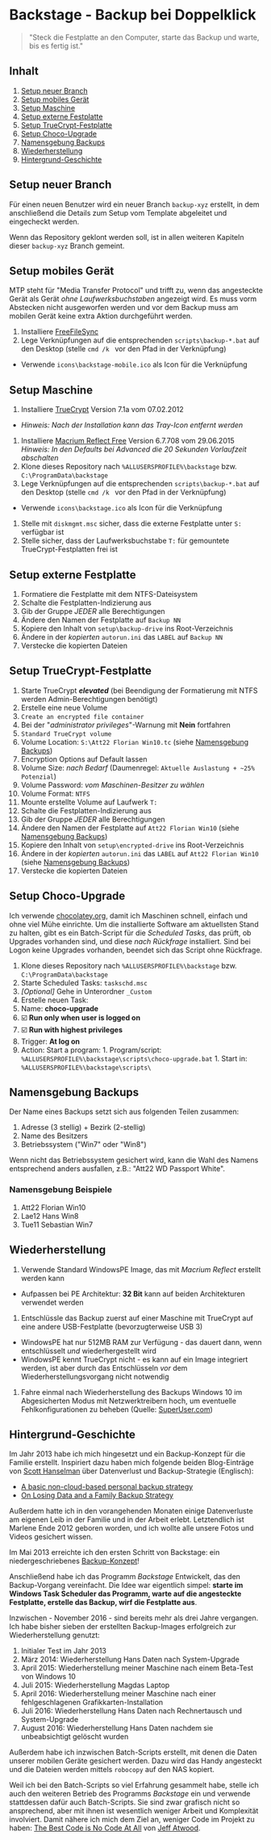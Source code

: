 # Backstage - Backup bei Doppelklick

> "Steck die Festplatte an den Computer, starte das Backup und warte, bis es fertig ist."

## Inhalt

1. [Setup neuer Branch](#setup-neuer-branch)
1. [Setup mobiles Gerät](#setup-mobiles-gerät)
1. [Setup Maschine](#setup-maschine)
1. [Setup externe Festplatte](#setup-externe-festplatte)
1. [Setup TrueCrypt-Festplatte](#setup-truecrypt-festplatte)
1. [Setup Choco-Upgrade](#setup-choco-upgrade)
1. [Namensgebung Backups](#namensgebung-backups)
1. [Wiederherstellung](#wiederherstellung)
1. [Hintergrund-Geschichte](#hintergrund-geschichte)

## Setup neuer Branch

Für einen neuen Benutzer wird ein neuer Branch `backup-xyz` erstellt, in dem anschließend die Details zum Setup vom Template abgeleitet und eingecheckt werden.

Wenn das Repository geklont werden soll, ist in allen weiteren Kapiteln dieser `backup-xyz` Branch gemeint.

## Setup mobiles Gerät

MTP steht für "Media Transfer Protocol" und trifft zu, wenn das angesteckte Gerät als Gerät _ohne Laufwerksbuchstaben_ angezeigt wird. Es muss vorm Abstecken nicht ausgeworfen werden und vor dem Backup muss am mobilen Gerät keine extra Aktion durchgeführt werden.

1. Installiere [FreeFileSync](http://www.freefilesync.org/download.php)
1. Lege Verknüpfungen auf die entsprechenden `scripts\backup-*.bat` auf den Desktop (stelle `cmd /k ` vor den Pfad in der Verknüpfung)
  - Verwende `icons\backstage-mobile.ico` als Icon für die Verknüpfung

## Setup Maschine

1. Installiere [TrueCrypt](https://www.truecrypt71a.com) Version 7.1a vom 07.02.2012
  - _Hinweis: Nach der Installation kann das Tray-Icon entfernt werden_
1. Installiere [Macrium Reflect Free](http://www.macrium.com/reflectfree.aspx) Version 6.7.708 vom 29.06.2015  
  _Hinweis: In den Defaults bei Advanced die 20 Sekunden Vorlaufzeit abschalten_
1. Klone dieses Repository nach `%ALLUSERSPROFILE%\backstage` bzw. `C:\ProgramData\backstage`
1. Lege Verknüpfungen auf die entsprechenden `scripts\backup-*.bat` auf den Desktop (stelle `cmd /k ` vor den Pfad in der Verknüpfung)
  - Verwende `icons\backstage.ico` als Icon für die Verknüpfung
1. Stelle mit `diskmgmt.msc` sicher, dass die externe Festplatte unter `S:` verfügbar ist
1. Stelle sicher, dass der Laufwerksbuchstabe `T:` für gemountete TrueCrypt-Festplatten frei ist

## Setup externe Festplatte

1. Formatiere die Festplatte mit dem NTFS-Dateisystem
  1. Schalte die Festplatten-Indizierung aus
  1. Gib der Gruppe _JEDER_ alle Berechtigungen
  1. Ändere den Namen der Festplatte auf `Backup NN`
1. Kopiere den Inhalt von `setup\backup-drive` ins Root-Verzeichnis
  1. Ändere in der _kopierten_ `autorun.ini` das `LABEL` auf `Backup NN`
  1. Verstecke die kopierten Dateien

## Setup TrueCrypt-Festplatte

1. Starte TrueCrypt _**elevated**_ (bei Beendigung der Formatierung mit NTFS werden Admin-Berechtigungen benötigt)
1. Erstelle eine neue Volume
  1. `Create an encrypted file container`
  1. Bei der "_administrator privileges_"-Warnung mit **Nein** fortfahren
  1. `Standard TrueCrypt volume`
  1. Volume Location: `S:\Att22 Florian Win10.tc` (siehe [Namensgebung Backups](#namensgebung-backups))
  1. Encryption Options auf Default lassen
  1. Volume Size: _nach Bedarf_ (Daumenregel: `Aktuelle Auslastung + ~25% Potenzial`)
  1. Volume Password: _vom Maschinen-Besitzer zu wählen_
  1. Volume Format: `NTFS`
1. Mounte erstellte Volume auf Laufwerk `T:`
  1. Schalte die Festplatten-Indizierung aus
  1. Gib der Gruppe _JEDER_ alle Berechtigungen
  1. Ändere den Namen der Festplatte auf `Att22 Florian Win10` (siehe [Namensgebung Backups](#namensgebung-backups))
1. Kopiere den Inhalt von `setup\encrypted-drive` ins Root-Verzeichnis
  1. Ändere in der _kopierten_ `autorun.ini` das `LABEL` auf `Att22 Florian Win10` (siehe [Namensgebung Backups](#namensgebung-backups))
  1. Verstecke die kopierten Dateien

## Setup Choco-Upgrade

Ich verwende [chocolatey.org](http://chocolatey.org), damit ich Maschinen schnell, einfach und ohne viel Mühe einrichte. Um die installierte Software am aktuellsten Stand zu halten, gibt es ein Batch-Script für die _Scheduled Tasks_, das prüft, ob Upgrades vorhanden sind, und diese _nach Rückfrage_ installiert. Sind bei Logon keine Upgrades vorhanden, beendet sich das Script ohne Rückfrage.

1. Klone dieses Repository nach `%ALLUSERSPROFILE%\backstage` bzw. `C:\ProgramData\backstage`
1. Starte Scheduled Tasks: `taskschd.msc`
1. _[Optional]_ Gehe in Unterordner `_Custom`
1. Erstelle neuen Task:
  1. Name: **choco-upgrade**
  1. :ballot_box_with_check: **Run only when user is logged on**
  1. :ballot_box_with_check: **Run with highest privileges**
  1. Trigger: **At log on**
  1. Action: Start a program:
    1. Program/script: `%ALLUSERSPROFILE%\backstage\scripts\choco-upgrade.bat`
    1. Start in: `%ALLUSERSPROFILE%\backstage\scripts\`

## Namensgebung Backups

Der Name eines Backups setzt sich aus folgenden Teilen zusammen:

1. Adresse (3 stellig) + Bezirk (2-stellig)
1. Name des Besitzers
1. Betriebssystem ("Win7" oder "Win8")

Wenn nicht das Betriebssystem gesichert wird, kann die Wahl des Namens entsprechend anders ausfallen, z.B.: "Att22 WD Passport White".

### Namensgebung Beispiele

1. Att22 Florian Win10
1. Lae12 Hans Win8
1. Tue11 Sebastian Win7

## Wiederherstellung

1. Verwende Standard WindowsPE Image, das mit _Macrium Reflect_ erstellt werden kann
  - Aufpassen bei PE Architektur: **32 Bit** kann auf beiden Architekturen verwendet werden
1. Entschlüssle das Backup zuerst auf einer Maschine mit TrueCrypt auf eine andere USB-Festplatte (bevorzugterweise USB 3)
  - WindowsPE hat nur 512MB RAM zur Verfügung - das dauert dann, wenn entschlüsselt _und_ wiederhergestellt wird
  - WindowsPE kennt TrueCrypt nicht - es kann auf ein Image integriert werden, ist aber durch das Entschlüsseln _vor_ dem Wiederherstellungsvorgang nicht notwendig
1. Fahre einmal nach Wiederherstellung des Backups Windows 10 im Abgesicherten Modus mit Netzwerktreibern hoch, um eventuelle Fehlkonfigurationen zu beheben (Quelle: [SuperUser.com](http://superuser.com/a/513746))

## Hintergrund-Geschichte

Im Jahr 2013 habe ich mich hingesetzt und ein Backup-Konzept für die Familie erstellt. Inspiriert dazu haben mich folgende beiden Blog-Einträge von [Scott Hanselman](http://www.hanselman.com/about/) über Datenverlust und Backup-Strategie (Englisch):
- [A basic non-cloud-based personal backup strategy](http://www.hanselman.com/blog/ABasicNoncloudbasedPersonalBackupStrategy.aspx)
- [On Losing Data and a Family Backup Strategy](http://www.hanselman.com/blog/OnLosingDataAndAFamilyBackupStrategy.aspx)

Außerdem hatte ich in den vorangehenden Monaten einige Datenverluste am eigenen Leib in der Familie und in der Arbeit erlebt. Letztendlich ist Marlene Ende 2012 geboren worden, und ich wollte alle unsere Fotos und Videos gesichert wissen.

Im Mai 2013 erreichte ich den ersten Schritt von Backstage: ein niedergeschriebenes [Backup-Konzept](docs/backup-konzept.pdf)!

Anschließend habe ich das Programm _Backstage_ Entwickelt, das den Backup-Vorgang vereinfacht. Die Idee war eigentlich simpel: **starte im Windows Task Scheduler das Programm, warte auf die angesteckte Festplatte, erstelle das Backup, wirf die Festplatte aus**.

Inzwischen - November 2016 - sind bereits mehr als drei Jahre vergangen. Ich habe bisher sieben der erstellten Backup-Images erfolgreich zur Wiederherstellung genutzt:

1. Initialer Test im Jahr 2013
1. März 2014: Wiederherstellung Hans Daten nach System-Upgrade
1. April 2015: Wiederherstellung meiner Maschine nach einem Beta-Test von Windows 10
1. Juli 2015: Wiederherstellung Magdas Laptop
1. April 2016: Wiederherstellung meiner Maschine nach einer fehlgeschlagenen Grafikkarten-Installation
1. Juli 2016: Wiederherstellung Hans Daten nach Rechnertausch und System-Upgrade
1. August 2016: Wiederherstellung Hans Daten nachdem sie unbeabsichtigt gelöscht wurden

Außerdem habe ich inzwischen Batch-Scripts erstellt, mit denen die Daten unserer mobilen Geräte gesichert werden. Dazu wird das Handy angesteckt und die Dateien werden mittels `robocopy` auf den NAS kopiert.

Weil ich bei den Batch-Scripts so viel Erfahrung gesammelt habe, stelle ich auch den weiteren Betrieb des Programms _Backstage_ ein und verwende stattdessen dafür auch Batch-Scripts. Sie sind zwar grafisch nicht so ansprechend, aber mit ihnen ist wesentlich weniger Arbeit und Komplexität involviert. Damit nähere ich mich dem Ziel an, weniger Code im Projekt zu haben: [The Best Code is No Code At All](http://blog.codinghorror.com/the-best-code-is-no-code-at-all/) von [Jeff Atwood](https://en.wikipedia.org/wiki/Jeff_Atwood).
